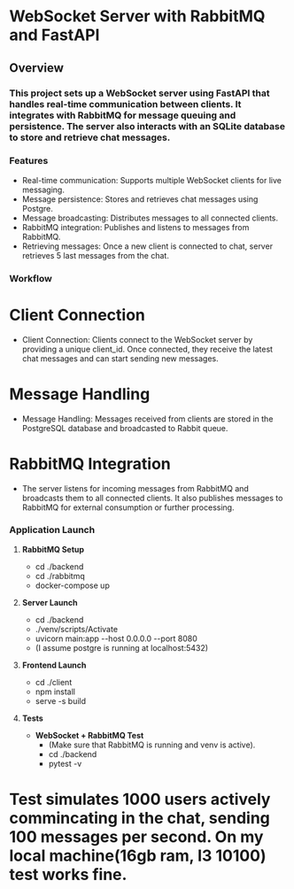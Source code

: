 # WebSocket Server with RabbitMQ and FastAPI

## Overview

### This project sets up a WebSocket server using FastAPI that handles real-time communication between clients. It integrates with RabbitMQ for message queuing and persistence. The server also interacts with an SQLite database to store and retrieve chat messages.

### Features
- Real-time communication: Supports multiple WebSocket clients for live messaging.
- Message persistence: Stores and retrieves chat messages using Postgre.
- Message broadcasting: Distributes messages to all connected clients.
- RabbitMQ integration: Publishes and listens to messages from RabbitMQ.
- Retrieving messages: Once a new client is connected to chat, server retrieves 5 last messages from the chat.

### Workflow

# Client Connection

- Client Connection: Clients connect to the WebSocket server by providing a unique client_id. Once connected, they receive the latest chat messages and can start sending new messages.

# Message Handling

- Message Handling: Messages received from clients are stored in the PostgreSQL database and broadcasted to Rabbit queue.

# RabbitMQ Integration
- The server listens for incoming messages from RabbitMQ and broadcasts them to all connected clients. It also publishes       messages to RabbitMQ for external consumption or further processing.

### Application Launch
1. **RabbitMQ Setup**
   - cd ./backend
   - cd ./rabbitmq
   - docker-compose up

2. **Server Launch**
   - cd ./backend
   - ./venv/scripts/Activate
   - uvicorn main:app --host 0.0.0.0 --port 8080
   - (I assume postgre is running at localhost:5432)

3. **Frontend Launch**
   - cd ./client
   - npm install
   - serve -s build

4. **Tests**
   - **WebSocket + RabbitMQ Test**
     - (Make sure that RabbitMQ is running and venv is active).
     - cd ./backend
     - pytest -v
# Test simulates 1000 users actively commincating in the chat, sending 100 messages per second. On my local machine(16gb ram, I3 10100) test works fine.
